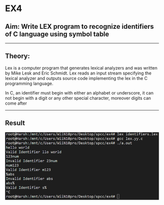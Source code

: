 # EX4

## Aim: Write LEX program to recognize identifiers of C language using symbol table

---

## Theory:

Lex is a computer program that generates lexical analyzers and was written by Mike Lesk and Eric Schmidt. Lex reads an input stream specifying the lexical analyzer and outputs source code implementing the lex in the C programming language.

In C, an identifier must begin with either an alphabet or underscore, it can not begin with a digit or any other special character, moreover digits can come after

---

## Result
![](output.png)

